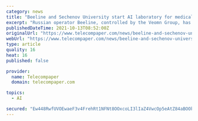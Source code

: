```yaml
---
category: news
title: "Beeline and Sechenov University start AI laboratory for medical diagnoses"
excerpt: "Russian operator Beeline, controlled by the Veomn Group, has signed an agreement with Sechenov University to create an Artificial Intelligence (AI) Laboratory for research and development into new technology solutions for healthcare,"
publishedDateTime: 2021-10-13T08:52:00Z
originalUrl: "https://www.telecompaper.com/news/beeline-and-sechenov-university-start-ai-laboratory-for-medical-diagnoses--1400270"
webUrl: "https://www.telecompaper.com/news/beeline-and-sechenov-university-start-ai-laboratory-for-medical-diagnoses--1400270"
type: article
quality: 16
heat: 16
published: false

provider:
  name: Telecompaper
  domain: telecompaper.com

topics:
  - AI

secured: "Ew448RwfUVOEwaeF3v4FrehRt1NFNt8OOxcoLI3lIaZ4VwcOp5eAtZ84aBOOkYg3J55FpgEzv81g/feIEpF3P2iQ1vpAcSbrfVfCR88ub1D41UZ+QGMPuSk6YW4nuGRx9lE8VhqOQJmFay4cTolWw0GEY8dL+bTW6rGCN5zLH80XfzviP6YL9Q5i9lrVbmWpjBzdQPaQuCwgagtO5jAe+m1EJhYg5bKd7AgTBCsWroSq1zAA70IzuKBWWxaeRt/y1BpY4BxCXp7goN92aJC0rBStAXgRtec5Zl1MA37ISjlXGxhBgwvw3qIQfD8B7+PkYkc9mJ1VskXd9751bmuBqrTFCc2PLi0iPs10m5SuPtw=;EtbBQUSILwRBNCvP6gKDKw=="
---
```


